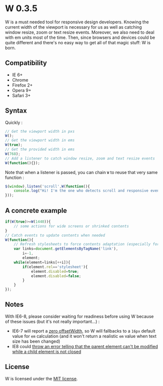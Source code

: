 W 0.3.5
=======

W is a must needed tool for responsive design developers. Knowing the current width of the viewport is necessary for us as well as catching window resize, zoom or text resize events. Moreover, we also need to deal with em units most of the time. Then, since browsers and devices could be quite different and there's no easy way to get all of that magic stuff: W is born.

Compatibility
-------------

- IE 6+
- Chrome
- Firefox 2+
- Opera 9+
- Safari 3+

Syntax
------

Quickly :

```javascript
// Get the viewport width in pxs
W();
// Get the viewport width in ems
W(true);
// Get the provided width in ems
W(768);
// Add a listener to catch window resize, zoom and text resize events
W(function(){});
```

Note that when a listener is passed, you can chain `W` to reuse that very same function :

```javascript
$(window).listen('scroll',W(function(){
    console.log("Hi! I'm the one who detects scroll and responsive events!");
}));
```

A concrete example
------------------

```javascript
if(W(true)>=W(1440)){
    // some actions for wide screens or shrinked contents
}
// Catch events to update contents when needed
W(function(){
    // Refresh stylesheets to force contents adaptation (especially for zooming and text size changing)
    var links=document.getElementsByTagName('link'),
        i=-1,
        element;
    while(element=links[++i]){
        if(element.rel=='stylesheet'){
            element.disabled=true;
            element.disabled=false;
        }
    }
});
```

Notes
-----

With IE6-8, please consider waiting for readiness before using W because of these issues (but it's not really important...) :

- IE6-7 will report a [zero offsetWidth](https://github.com/pyrsmk/W/issues/1), so W will fallbacks to a `16px` default value for `em` calculation (and it won't return a realistic `em` value when text size has been changed)
- IE8 could [throw an error telling that the parent element can't be modified while a child element is not closed](https://github.com/pyrsmk/W/issues/3)

License
-------

W is licensed under the [MIT license](http://dreamysource.mit-license.org).
